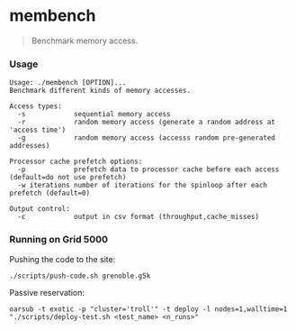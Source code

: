 # membench

> Benchmark memory access.

### Usage

```
Usage: ./membench [OPTION]...
Benchmark different kinds of memory accesses.

Access types:
  -s            sequential memory access
  -r            random memory access (generate a random address at 'access time')
  -g            random memory access (accesss random pre-generated addresses)

Processor cache prefetch options:
  -p            prefetch data to processor cache before each access (default=do not use prefetch)
  -w iterations number of iterations for the spinloop after each prefetch (default=0)

Output control:
  -c            output in csv format (throughput,cache_misses)
```


### Running on Grid 5000

Pushing the code to the site:
```
./scripts/push-code.sh grenoble.g5k
```

Passive reservation:
```
oarsub -t exotic -p "cluster='troll'" -t deploy -l nodes=1,walltime=1 "./scripts/deploy-test.sh <test_name> <n_runs>"
```

